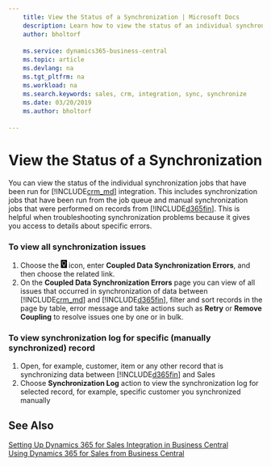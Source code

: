 ```yaml
---
    title: View the Status of a Synchronization | Microsoft Docs
    description: Learn how to view the status of an individual synchronization job.
    author: bholtorf

    ms.service: dynamics365-business-central
    ms.topic: article
    ms.devlang: na
    ms.tgt_pltfrm: na
    ms.workload: na
    ms.search.keywords: sales, crm, integration, sync, synchronize
    ms.date: 03/20/2019
    ms.author: bholtorf

---
```


# View the Status of a Synchronization
You can view the status of the individual synchronization jobs that have been run for [!INCLUDE[crm_md](includes/crm_md.md)] integration. This includes synchronization jobs that have been run from the job queue and manual synchronization jobs that were performed on records from [!INCLUDE[d365fin](includes/d365fin_md.md)]. This is helpful when troubleshooting synchronization problems because it gives you access to details about specific errors.

### To view all synchronization issues
1. Choose the ![Lightbulb that opens the Tell Me feature](media/ui-search/search_small.png "Tell me what you want to do") icon, enter **Coupled Data Synchronization Errors**, and then choose the related link.
2. On the **Coupled Data Synchronization Errors** page you can view of all issues that occurred in synchronization of data between [!INCLUDE[crm_md](includes/crm_md.md)] and [!INCLUDE[d365fin](includes/d365fin_md.md)], filter and sort records in the page by table, error message and take actions such as **Retry** or **Remove Coupling** to resolve issues one by one or in bulk.

### To view synchronization log for specific (manually synchronized) record
1. Open, for example, customer, item or any other record that is synchronizing data between [!INCLUDE[d365fin](includes/d365fin_md.md)] and Sales
2. Choose **Synchronization Log** action to view the synchronization log for selected record, for example, specific customer you synchronized manually

## See Also  
[Setting Up Dynamics 365 for Sales Integration in Business Central](admin-setting-up-integration-with-dynamics-sales.md)  
[Using Dynamics 365 for Sales from Business Central](marketing-integrate-dynamicscrm.md)
